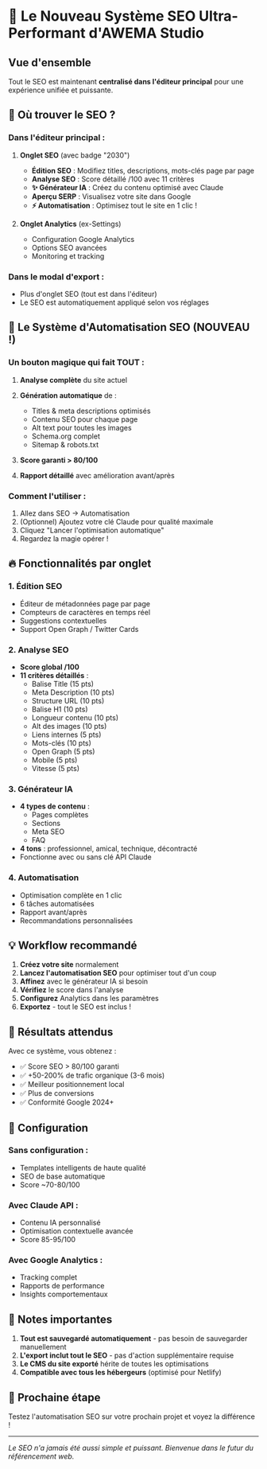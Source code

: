 # 🚀 Le Nouveau Système SEO Ultra-Performant d'AWEMA Studio

## Vue d'ensemble

Tout le SEO est maintenant **centralisé dans l'éditeur principal** pour une expérience unifiée et puissante.

## 📍 Où trouver le SEO ?

### Dans l'éditeur principal :

1. **Onglet SEO** (avec badge "2030")
   - **Édition SEO** : Modifiez titles, descriptions, mots-clés page par page
   - **Analyse SEO** : Score détaillé /100 avec 11 critères
   - **✨ Générateur IA** : Créez du contenu optimisé avec Claude
   - **Aperçu SERP** : Visualisez votre site dans Google
   - **⚡ Automatisation** : Optimisez tout le site en 1 clic !

2. **Onglet Analytics** (ex-Settings)
   - Configuration Google Analytics
   - Options SEO avancées
   - Monitoring et tracking

### Dans le modal d'export :
- Plus d'onglet SEO (tout est dans l'éditeur)
- Le SEO est automatiquement appliqué selon vos réglages

## 🎯 Le Système d'Automatisation SEO (NOUVEAU !)

### Un bouton magique qui fait TOUT :

1. **Analyse complète** du site actuel
2. **Génération automatique** de :
   - Titles & meta descriptions optimisés
   - Contenu SEO pour chaque page
   - Alt text pour toutes les images
   - Schema.org complet
   - Sitemap & robots.txt

3. **Score garanti > 80/100**
4. **Rapport détaillé** avec amélioration avant/après

### Comment l'utiliser :

1. Allez dans SEO → Automatisation
2. (Optionnel) Ajoutez votre clé Claude pour qualité maximale
3. Cliquez "Lancer l'optimisation automatique"
4. Regardez la magie opérer !

## 🔥 Fonctionnalités par onglet

### 1. Édition SEO
- Éditeur de métadonnées page par page
- Compteurs de caractères en temps réel
- Suggestions contextuelles
- Support Open Graph / Twitter Cards

### 2. Analyse SEO
- **Score global /100**
- **11 critères détaillés** :
  - Balise Title (15 pts)
  - Meta Description (10 pts)
  - Structure URL (10 pts)
  - Balise H1 (10 pts)
  - Longueur contenu (10 pts)
  - Alt des images (10 pts)
  - Liens internes (5 pts)
  - Mots-clés (10 pts)
  - Open Graph (5 pts)
  - Mobile (5 pts)
  - Vitesse (5 pts)

### 3. Générateur IA
- **4 types de contenu** :
  - Pages complètes
  - Sections
  - Meta SEO
  - FAQ
- **4 tons** : professionnel, amical, technique, décontracté
- Fonctionne avec ou sans clé API Claude

### 4. Automatisation
- Optimisation complète en 1 clic
- 6 tâches automatisées
- Rapport avant/après
- Recommandations personnalisées

## 💡 Workflow recommandé

1. **Créez votre site** normalement
2. **Lancez l'automatisation SEO** pour optimiser tout d'un coup
3. **Affinez** avec le générateur IA si besoin
4. **Vérifiez** le score dans l'analyse
5. **Configurez** Analytics dans les paramètres
6. **Exportez** - tout le SEO est inclus !

## 🎯 Résultats attendus

Avec ce système, vous obtenez :
- ✅ Score SEO > 80/100 garanti
- ✅ +50-200% de trafic organique (3-6 mois)
- ✅ Meilleur positionnement local
- ✅ Plus de conversions
- ✅ Conformité Google 2024+

## 🔧 Configuration

### Sans configuration :
- Templates intelligents de haute qualité
- SEO de base automatique
- Score ~70-80/100

### Avec Claude API :
- Contenu IA personnalisé
- Optimisation contextuelle avancée
- Score 85-95/100

### Avec Google Analytics :
- Tracking complet
- Rapports de performance
- Insights comportementaux

## 📝 Notes importantes

1. **Tout est sauvegardé automatiquement** - pas besoin de sauvegarder manuellement
2. **L'export inclut tout le SEO** - pas d'action supplémentaire requise
3. **Le CMS du site exporté** hérite de toutes les optimisations
4. **Compatible avec tous les hébergeurs** (optimisé pour Netlify)

## 🚀 Prochaine étape

Testez l'automatisation SEO sur votre prochain projet et voyez la différence !

---

*Le SEO n'a jamais été aussi simple et puissant. Bienvenue dans le futur du référencement web.*